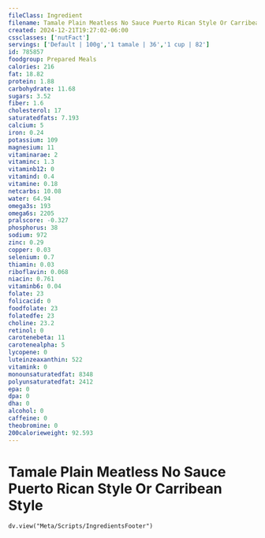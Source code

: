 ```yaml
---
fileClass: Ingredient
filename: Tamale Plain Meatless No Sauce Puerto Rican Style Or Carribean Style
created: 2024-12-21T19:27:02-06:00
cssclasses: ['nutFact']
servings: ['Default | 100g','1 tamale | 36','1 cup | 82']
id: 785857
foodgroup: Prepared Meals
calories: 216
fat: 18.82
protein: 1.88
carbohydrate: 11.68
sugars: 3.52
fiber: 1.6
cholesterol: 17
saturatedfats: 7.193
calcium: 5
iron: 0.24
potassium: 109
magnesium: 11
vitaminarae: 2
vitaminc: 1.3
vitaminb12: 0
vitamind: 0.4
vitamine: 0.18
netcarbs: 10.08
water: 64.94
omega3s: 193
omega6s: 2205
pralscore: -0.327
phosphorus: 38
sodium: 972
zinc: 0.29
copper: 0.03
selenium: 0.7
thiamin: 0.03
riboflavin: 0.068
niacin: 0.761
vitaminb6: 0.04
folate: 23
folicacid: 0
foodfolate: 23
folatedfe: 23
choline: 23.2
retinol: 0
carotenebeta: 11
carotenealpha: 5
lycopene: 0
luteinzeaxanthin: 522
vitamink: 0
monounsaturatedfat: 8348
polyunsaturatedfat: 2412
epa: 0
dpa: 0
dha: 0
alcohol: 0
caffeine: 0
theobromine: 0
200calorieweight: 92.593
---
```


# Tamale Plain Meatless No Sauce Puerto Rican Style Or Carribean Style

```dataviewjs
dv.view("Meta/Scripts/IngredientsFooter")
```